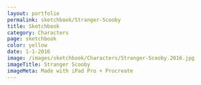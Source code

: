```yaml
---
layout: portfolio
permalink: sketchbook/Stranger-Scooby
title: Sketchbook
category: Characters
page: sketchbook
color: yellow
date: 1-1-2016
image: /images/sketchbook/Characters/Stranger-Scooby.2016.jpg
imageTitle: Stranger Scooby
imageMeta: Made with iPad Pro + Procreate
---
```

